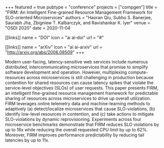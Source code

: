 +++
featured = true
pubtype = "conference"
projects = ["compgen"]
title = "FIRM: An Intelligent Fine-grained Resource Management Framework for SLO-oriented Microservices"
authors = "Haoran Qiu, Subho S. Banerjee, Saurabh Jha, Zbigniew T. Kalbarczyk, and Ravishankar K. Iyer"
venue = "OSDI 2020"
date = 2020-11-04

[[links]]
  name = "DOI"
  icon = "ai ai-doi"
  url = "#"

[[links]]
  name = "arXiv"
  icon = "ai ai-arxiv"
  url = "http://arxiv.org/abs/2008.08509"
+++

Modern user-facing, latency-sensitive web services include numerous distributed, intercommunicating
microservices that promise to simplify software development and operation. However, multiplexing
compute-resources across microservices is still challenging in production because contention for
shared resources can cause latency spikes that violate the service-level objectives (SLOs) of user
requests. This paper presents FIRM, an intelligent fine-grained resource management framework for
predictable sharing of resources across microservices to drive up overall utilization. FIRM
leverages online telemetry data and machine-learning methods to adaptively (a) detect/localize
microservices that cause SLO-violations, (b) identify low-level resources in contention, and (c)
take actions to mitigate SLO-violations by dynamic reprovisioning. Experiments across four
microservice benchmarks demonstrate that FIRM reduces SLO violations by up to 16x while reducing the
overall requested CPU limit by up to 62%. Moreover, FIRM improves performance predictability by
reducing tail latencies by up to 11x.
